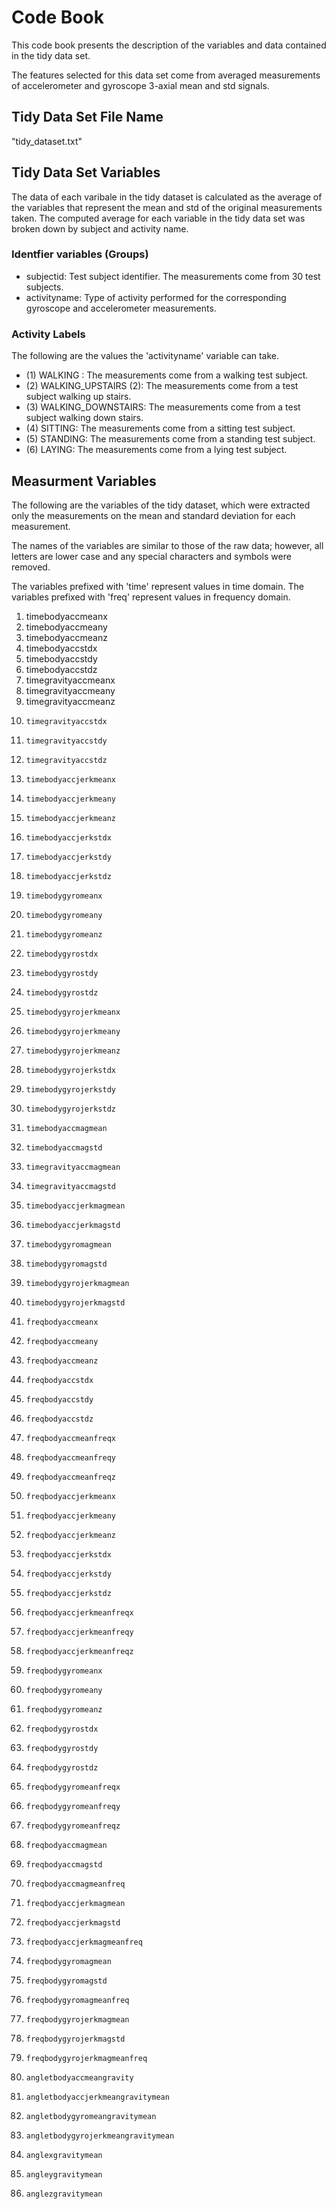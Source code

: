 # Code Book

This code book presents the description of the variables and data contained in 
the tidy data set.
 
The features selected for this data set come from averaged measurements of 
accelerometer and gyroscope 3-axial mean and std signals.

## Tidy Data Set File Name

"tidy_dataset.txt"

## Tidy Data Set Variables

The data of each varibale in the tidy dataset is calculated as the average of the
variables that represent the mean and std of the original measurements taken.
The computed average for each variable in the tidy data set was broken down by
subject and activity name.

### Identfier variables (Groups)

* subjectid: Test subject identifier. The measurements come from 30 test subjects. 
* activityname: Type of activity performed for the corresponding gyroscope and 
accelerometer measurements.

### Activity Labels

The following are the values the 'activityname' variable can take. 

* (1) WALKING : The measurements come from a walking test subject.
* (2) WALKING_UPSTAIRS (2): The measurements come from a test subject walking up stairs.
* (3) WALKING_DOWNSTAIRS: The measurements come from a test subject walking down stairs.
* (4) SITTING: The measurements come from a sitting test subject.
* (5) STANDING: The measurements come from a standing test subject.
* (6) LAYING: The measurements come from a lying test subject.

## Measurment Variables

The following are the variables of the tidy dataset, which were extracted
only the measurements on the mean and standard deviation for each measurement.

The names of the variables are similar to those of the raw data; however, all 
letters are lower case and any special characters and symbols were removed.
 
The variables prefixed with 'time' represent values in time domain.
The variables prefixed with 'freq' represent values in frequency domain.
 

1) 	timebodyaccmeanx 
2) 	timebodyaccmeany 
3) 	timebodyaccmeanz
4) 	timebodyaccstdx 
5) 	timebodyaccstdy 
6) 	timebodyaccstdz
7) 	timegravityaccmeanx 
8) 	timegravityaccmeany 
9) 	timegravityaccmeanz 
10) 	timegravityaccstdx 
11) 	timegravityaccstdy 
12) 	timegravityaccstdz 
13) 	timebodyaccjerkmeanx 
14) 	timebodyaccjerkmeany 
15) 	timebodyaccjerkmeanz 
16) 	timebodyaccjerkstdx 
17) 	timebodyaccjerkstdy 
18) 	timebodyaccjerkstdz 
19) 	timebodygyromeanx
20) 	timebodygyromeany 
21) 	timebodygyromeanz 
22) 	timebodygyrostdx 
23) 	timebodygyrostdy 
24) 	timebodygyrostdz 
25) 	timebodygyrojerkmeanx 
26) 	timebodygyrojerkmeany 
27) 	timebodygyrojerkmeanz 
28) 	timebodygyrojerkstdx 
29) 	timebodygyrojerkstdy 
30) 	timebodygyrojerkstdz 
31) 	timebodyaccmagmean 
32) 	timebodyaccmagstd 
33) 	timegravityaccmagmean 
34) 	timegravityaccmagstd 
35) 	timebodyaccjerkmagmean
36) 	timebodyaccjerkmagstd 
37) 	timebodygyromagmean 
38) 	timebodygyromagstd 
39) 	timebodygyrojerkmagmean 
40) 	timebodygyrojerkmagstd 
41) 	freqbodyaccmeanx 
42) 	freqbodyaccmeany 
43) 	freqbodyaccmeanz 
44) 	freqbodyaccstdx 
45) 	freqbodyaccstdy 
46) 	freqbodyaccstdz 
47) 	freqbodyaccmeanfreqx 
48) 	freqbodyaccmeanfreqy 
49) 	freqbodyaccmeanfreqz 
50) 	freqbodyaccjerkmeanx 
51) 	freqbodyaccjerkmeany 
52) 	freqbodyaccjerkmeanz 
53) 	freqbodyaccjerkstdx 
54) 	freqbodyaccjerkstdy 
55) 	freqbodyaccjerkstdz 
56) 	freqbodyaccjerkmeanfreqx 
57) 	freqbodyaccjerkmeanfreqy 
58) 	freqbodyaccjerkmeanfreqz
59) 	freqbodygyromeanx 
60) 	freqbodygyromeany 
61) 	freqbodygyromeanz 
62) 	freqbodygyrostdx 
63) 	freqbodygyrostdy 
64) 	freqbodygyrostdz 
65) 	freqbodygyromeanfreqx 
66) 	freqbodygyromeanfreqy 
67) 	freqbodygyromeanfreqz 
68) 	freqbodyaccmagmean
69) 	freqbodyaccmagstd 
70) 	freqbodyaccmagmeanfreq 
71) 	freqbodyaccjerkmagmean 
72) 	freqbodyaccjerkmagstd 
73) 	freqbodyaccjerkmagmeanfreq 
74) 	freqbodygyromagmean 
75) 	freqbodygyromagstd 
76) 	freqbodygyromagmeanfreq 
77) 	freqbodygyrojerkmagmean 
78) 	freqbodygyrojerkmagstd 
79) 	freqbodygyrojerkmagmeanfreq 
80) 	angletbodyaccmeangravity 
81) 	angletbodyaccjerkmeangravitymean 
82) 	angletbodygyromeangravitymean 
83) 	angletbodygyrojerkmeangravitymean 
84) 	anglexgravitymean 
85) 	angleygravitymean 
86) 	anglezgravitymean

